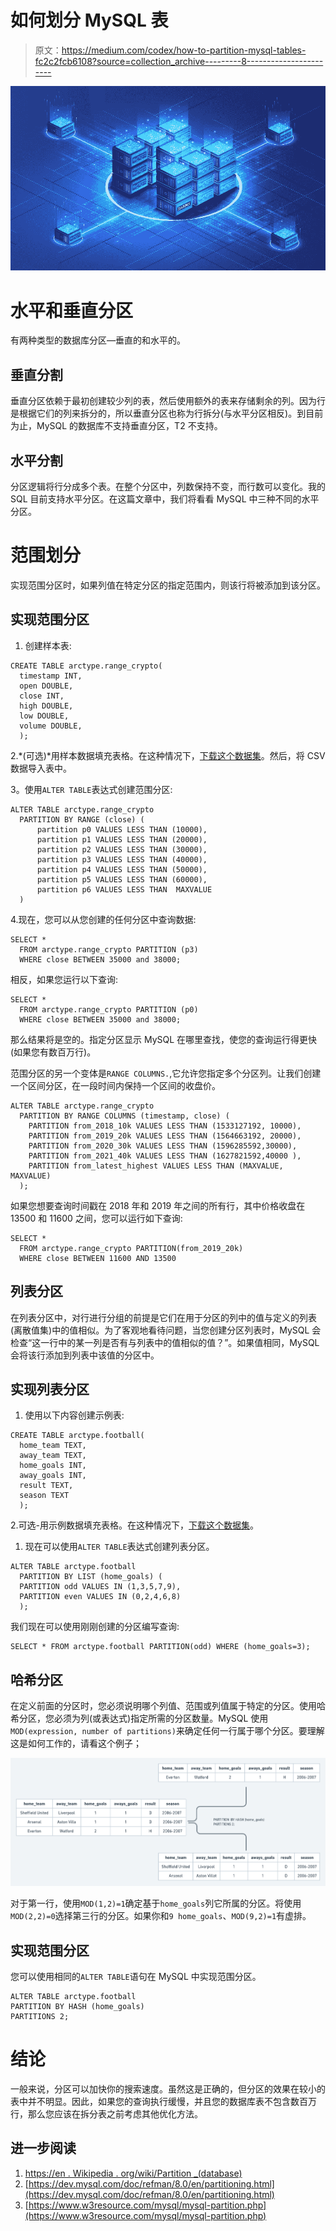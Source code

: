 # 如何划分 MySQL 表

> 原文：<https://medium.com/codex/how-to-partition-mysql-tables-fc2c2fcb6108?source=collection_archive---------8----------------------->

![](img/54dc5fcf03f99985e97a54e2a33fc9f2.png)

# 水平和垂直分区

有两种类型的数据库分区—垂直的和水平的。

## 垂直分割

垂直分区依赖于最初创建较少列的表，然后使用额外的表来存储剩余的列。因为行是根据它们的列来拆分的，所以垂直分区也称为行拆分(与水平分区相反)。到目前为止，MySQL 的数据库不支持垂直分区，T2 不支持。

## 水平分割

分区逻辑将行分成多个表。在整个分区中，列数保持不变，而行数可以变化。我的 SQL 目前支持水平分区。在这篇文章中，我们将看看 MySQL 中三种不同的水平分区。

# 范围划分

实现范围分区时，如果列值在特定分区的指定范围内，则该行将被添加到该分区。

## 实现范围分区

1.  创建样本表:

```
CREATE TABLE arctype.range_crypto(
  timestamp INT,
  open DOUBLE,
  close INT,
  high DOUBLE,
  low DOUBLE,
  volume DOUBLE,
  );
```

2.*(可选)*用样本数据填充表格。在这种情况下，[下载这个数据集](https://gist.github.com/Bamimore-Tomi/54b34a36a2a4f4e895cdd1081f4f4798#file-forex-csv)。然后，将 CSV 数据导入表中。

3。使用`ALTER TABLE`表达式创建范围分区:

```
ALTER TABLE arctype.range_crypto
  PARTITION BY RANGE (close) (
      partition p0 VALUES LESS THAN (10000),
      partition p1 VALUES LESS THAN (20000),
      partition p2 VALUES LESS THAN (30000),
      partition p3 VALUES LESS THAN (40000),
      partition p4 VALUES LESS THAN (50000),
      partition p5 VALUES LESS THAN (60000),
      partition p6 VALUES LESS THAN  MAXVALUE
  )
```

4.现在，您可以从您创建的任何分区中查询数据:

```
SELECT * 
  FROM arctype.range_crypto PARTITION (p3) 
  WHERE close BETWEEN 35000 and 38000;
```

相反，如果您运行以下查询:

```
SELECT * 
  FROM arctype.range_crypto PARTITION (p0) 
  WHERE close BETWEEN 35000 and 38000;
```

那么结果将是空的。指定分区显示 MySQL 在哪里查找，使您的查询运行得更快(如果您有数百万行)。

范围分区的另一个变体是`RANGE COLUMNS.`,它允许您指定多个分区列。让我们创建一个区间分区，在一段时间内保持一个区间的收盘价。

```
ALTER TABLE arctype.range_crypto 
  PARTITION BY RANGE COLUMNS (timestamp, close) (
    PARTITION from_2018_10k VALUES LESS THAN (1533127192, 10000),
    PARTITION from_2019_20k VALUES LESS THAN (1564663192, 20000),
    PARTITION from_2020_30k VALUES LESS THAN (1596285592,30000),
    PARTITION from_2021_40k VALUES LESS THAN (1627821592,40000 ),
    PARTITION from_latest_highest VALUES LESS THAN (MAXVALUE, MAXVALUE)
  );
```

如果您想要查询时间戳在 2018 年和 2019 年之间的所有行，其中价格收盘在 13500 和 11600 之间，您可以运行如下查询:

```
SELECT * 
  FROM arctype.range_crypto PARTITION(from_2019_20k) 
  WHERE close BETWEEN 11600 AND 13500
```

## 列表分区

在列表分区中，对行进行分组的前提是它们在用于分区的列中的值与定义的列表(离散值集)中的值相似。为了客观地看待问题，当您创建分区列表时，MySQL 会检查“这一行中的某一列是否有与列表中的值相似的值？”。如果值相同，MySQL 会将该行添加到列表中该值的分区中。

## 实现列表分区

1.  使用以下内容创建示例表:

```
CREATE TABLE arctype.football(
  home_team TEXT,
  away_team TEXT,
  home_goals INT,
  away_goals INT, 
  result TEXT,
  season TEXT
  );
```

2.可选-用示例数据填充表格。在这种情况下，[下载这个数据集](https://gist.github.com/Bamimore-Tomi/54b34a36a2a4f4e895cdd1081f4f4798#file-football-csv)。

1.  现在可以使用`ALTER TABLE`表达式创建列表分区。

```
ALTER TABLE arctype.football
  PARTITION BY LIST (home_goals) (
  PARTITION odd VALUES IN (1,3,5,7,9),
  PARTITION even VALUES IN (0,2,4,6,8)
  );
```

我们现在可以使用刚刚创建的分区编写查询:

```
SELECT * FROM arctype.football PARTITION(odd) WHERE (home_goals=3);
```

## 哈希分区

在定义前面的分区时，您必须说明哪个列值、范围或列值属于特定的分区。使用哈希分区，您必须为列(或表达式)指定所需的分区数量。MySQL 使用`MOD(expression, number of partitions)`来确定任何一行属于哪个分区。要理解这是如何工作的，请看这个例子；

![](img/73da5aabadf5d3b03f70de516e403030.png)

对于第一行，使用`MOD(1,2)=1`确定基于`home_goals`列它所属的分区。将使用`MOD(2,2)=0`选择第三行的分区。如果你和`9 home_goals`、`MOD(9,2)=1`有虚排。

## 实现范围分区

您可以使用相同的`ALTER TABLE`语句在 MySQL 中实现范围分区。

```
ALTER TABLE arctype.football
PARTITION BY HASH (home_goals)
PARTITIONS 2;
```

# 结论

一般来说，分区可以加快你的搜索速度。虽然这是正确的，但分区的效果在较小的表中并不明显。因此，如果您的查询执行缓慢，并且您的数据库表不包含数百万行，那么您应该在拆分表之前考虑其他优化方法。

## 进一步阅读

1.  [https://en . Wikipedia . org/wiki/Partition _(database)](https://en.wikipedia.org/wiki/Partition_(database))
2.  [https://dev.mysql.com/doc/refman/8.0/en/partitioning.html](https://dev.mysql.com/doc/refman/8.0/en/partitioning.html)
3.  [https://www.w3resource.com/mysql/mysql-partition.php](https://www.w3resource.com/mysql/mysql-partition.php)